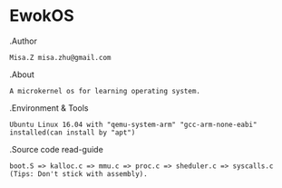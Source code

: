 # EwokOS
.Author

	Misa.Z misa.zhu@gmail.com

.About

	A microkernel os for learning operating system. 

.Environment & Tools

	Ubuntu Linux 16.04 with "qemu-system-arm" "gcc-arm-none-eabi" installed(can install by "apt")
	
.Source code read-guide

	boot.S => kalloc.c => mmu.c => proc.c => sheduler.c => syscalls.c
	(Tips: Don't stick with assembly).
